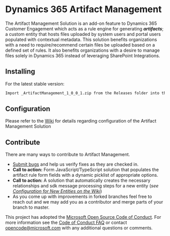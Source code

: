 # Dynamics 365 Artifact Management

The Artifact Management Solution is an add-on feature to Dynamics 365 Customer Engagement which acts as a rule engine for generating **_artifacts_**; a custom entity that hosts files uploaded by system users and portal users populated with contextual metadata. This solution benefits organizations with a need to require/recommend certain files be uploaded based on a defined set of rules.  It also benefits organizations with a desire to manage files solely in Dynamics 365 instead of leveraging SharePoint Integrations.

## Installing

For the latest stable version:

```bash
Import _ArtifactManagement_1_0_0_1.zip from the Releases folder into the desired Dynamics 365 CE Organization
```

## Configuration

Please refer to the [Wiki](https://github.com/brendon-colburn/d365-artifact-management/wiki) for details regarding configuration of the Artifact Management Solution

## Contribute

There are many ways to contribute to Artifact Management.

* [Submit bugs](https://github.com/brendon-colburn/d365-artifact-management/issues) and help us verify fixes as they are checked in.
* **Call to action:** Form JavaScript/TypeScript solution that populates the artifact rule form fields with a dynamic picklist of appropriate options.
* **Call to action:** A solution that automatically creates the necessary relationships and sdk message processing steps for a new entity (*see [Configuration for New Entities on the Wiki](https://github.com/brendon-colburn/d365-artifact-management/wiki/Configuration-for-New-Entities)*)
* As you come up with improvements in forked branches feel free to reach out and we may add you as a contributor and merge parts of your branch to master.

This project has adopted the [Microsoft Open Source Code of Conduct](https://opensource.microsoft.com/codeofconduct/). For more information see 
the [Code of Conduct FAQ](https://opensource.microsoft.com/codeofconduct/faq/) or contact [opencode@microsoft.com](mailto:opencode@microsoft.com) 
with any additional questions or comments.